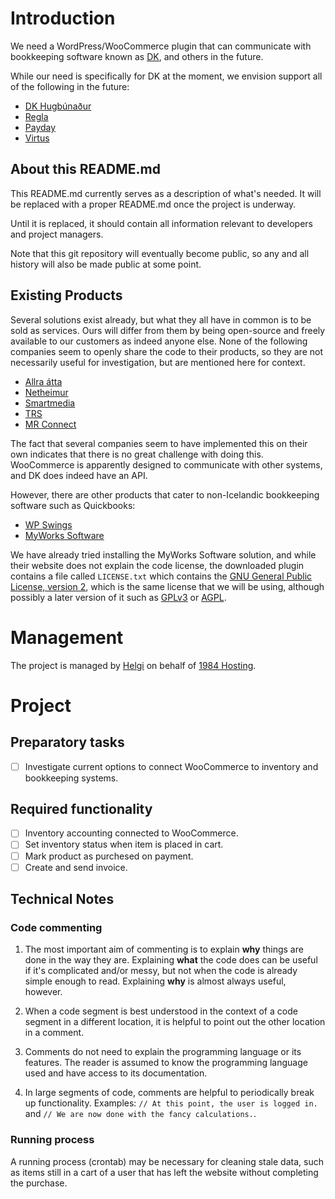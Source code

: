 # Introduction

We need a WordPress/WooCommerce plugin that can communicate with bookkeeping software known as [DK](https://dk.is/), and others in the future.

While our need is specifically for DK at the moment, we envision support all of the following in the future:

* [DK Hugbúnaður](https://dk.is/)
* [Regla](https://www.regla.is/)
* [Payday](https://payday.is/)
* [Virtus](https://virtus.is/)

## About this README.md

This README.md currently serves as a description of what's needed. It will be replaced with a proper README.md once the project is underway.

Until it is replaced, it should contain all information relevant to developers and project managers.

Note that this git repository will eventually become public, so any and all history will also be made public at some point.

## Existing Products

Several solutions exist already, but what they all have in common is to be sold as services. Ours will differ from them by being open-source and freely available to our customers as indeed anyone else. None of the following companies seem to openly share the code to their products, so they are not necessarily useful for investigation, but are mentioned here for context.

* [Allra átta](https://www.8.is/netverslun/)
* [Netheimur](https://www.netheimur.is/lausnirnar/dkwoo/)
* [Smartmedia](https://smartmedia.is/bokhaldstenging-birgdartenging-woocommerce/)
* [TRS](https://www.trs.is/veflausnir/serforritun/)
* [MR Connect](https://www.mrconnect.is/)

The fact that several companies seem to have implemented this on their own indicates that there is no great challenge with doing this. WooCommerce is apparently designed to communicate with other systems, and DK does indeed have an API.

However, there are other products that cater to non-Icelandic bookkeeping software such as Quickbooks:

* [WP Swings](https://woocommerce.com/products/integration-with-quickbooks/)
* [MyWorks Software](https://myworks.software/integrations/woocommerce-quickbooks-sync/)

We have already tried installing the MyWorks Software solution, and while their website does not explain the code license, the downloaded plugin contains a file called `LICENSE.txt` which contains the [GNU General Public License, version 2](https://www.gnu.org/licenses/old-licenses/gpl-2.0.html), which is the same license that we will be using, although possibly a later version of it such as [GPLv3](https://www.gnu.org/licenses/gpl-3.0.html) or [AGPL](https://www.gnu.org/licenses/agpl-3.0.en.html).

# Management

The project is managed by [Helgi](mailto:helgi@1984.is) on behalf of [1984 Hosting](https://1984.hosting/).

# Project

## Preparatory tasks

- [ ] Investigate current options to connect WooCommerce to inventory and bookkeeping systems.

## Required functionality

- [ ] Inventory accounting connected to WooCommerce.
- [ ] Set inventory status when item is placed in cart.
- [ ] Mark product as purchesed on payment.
- [ ] Create and send invoice.

## Technical Notes

### Code commenting

1. The most important aim of commenting is to explain **why** things are done in the way they are. Explaining **what** the code does can be useful if it's complicated and/or messy, but not when the code is already simple enough to read. Explaining **why** is almost always useful, however.

2. When a code segment is best understood in the context of a code segment in a different location, it is helpful to point out the other location in a comment.

3. Comments do not need to explain the programming language or its features. The reader is assumed to know the programming language used and have access to its documentation.

4. In large segments of code, comments are helpful to periodically break up functionality. Examples: `// At this point, the user is logged in.` and `// We are now done with the fancy calculations.`.

### Running process

A running process (crontab) may be necessary for cleaning stale data, such as items still in a cart of a user that has left the website without completing the purchase.

